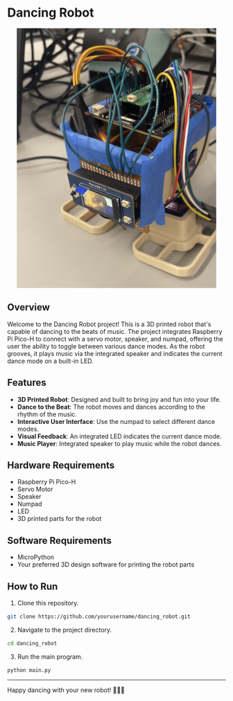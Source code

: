 # Dancing Robot

<p align="center">
  <img width="460" height="600" src="https://github.com/afahimi/Dancing-Robot/blob/main/DancingRobot.jpg">
</p>

## Overview
Welcome to the Dancing Robot project! This is a 3D printed robot that's capable of dancing to the beats of music. The project integrates Raspberry Pi Pico-H to connect with a servo motor, speaker, and numpad, offering the user the ability to toggle between various dance modes. As the robot grooves, it plays music via the integrated speaker and indicates the current dance mode on a built-in LED. 

## Features

- **3D Printed Robot**: Designed and built to bring joy and fun into your life.
- **Dance to the Beat**: The robot moves and dances according to the rhythm of the music.
- **Interactive User Interface**: Use the numpad to select different dance modes.
- **Visual Feedback**: An integrated LED indicates the current dance mode.
- **Music Player**: Integrated speaker to play music while the robot dances.

## Hardware Requirements

- Raspberry Pi Pico-H
- Servo Motor
- Speaker
- Numpad
- LED
- 3D printed parts for the robot

## Software Requirements

- MicroPython
- Your preferred 3D design software for printing the robot parts

## How to Run

1. Clone this repository.
```bash
git clone https://github.com/yourusername/dancing_robot.git
```
2. Navigate to the project directory.
```bash
cd dancing_robot
```
3. Run the main program.
```bash
python main.py
```

---

Happy dancing with your new robot! 🕺🎵🤖
